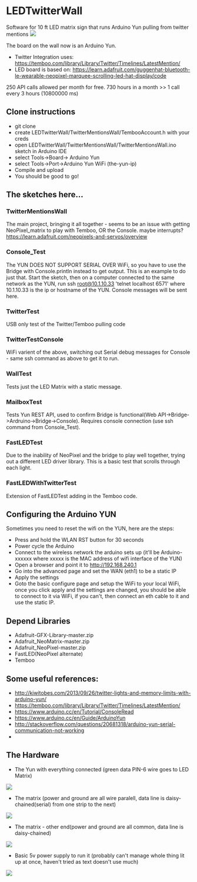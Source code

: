 # LEDTwitterWall
Software for 10 ft LED matrix sign that runs Arduino Yun pulling from twitter mentions
<img src="https://lh3.googleusercontent.com/sPXBURgTyYzmYGj37gKUWpdt0eCrPupy-eKigALwa2i8_pHxnOYYga3gMB7aoT4TSUD-Unlmiz7i2u09DFgaeUOpraiHgjLutmg5K8KPP_u95SfsE6S022tjmaIaDCbeRXOq4Jgml3AQNELsWEQsNejKxfSHzuL6VUPo4p2sbgig1NWzZRljOWOK6LwSmJAw-q_FAzbwS3bMLm5yIGtnaUvRAoYrHrSs0OVIe4NO7GvS2awuupTvaC6vLT7QaB9tdaaoqXbXKJBRSJdNBoDm8lip8rnV6benBATEZX86jBCd7kIOv2RxpHnuNSNndkyHsaDaGs8UNt-nHEpCq3XAMoIJqDUesikxtTvXAP_wPxt7KIgGe0b8fVF9UePvOGHXNnTdW9tuPtYZD6lNKcYOWEakHjZma6BNHWzUdESn0KXXkD_nZRcTBFJgG0uRGEXV6OBnoiDpmwO8l8VG4LHo0AhGgJvNpJlFEFnFSrG5FP5WWKYzK0wlfb3Qj5qg1nauHYwVOrxx_ZH_oSrNF7wjcQQLazSRH2NtS_6uxQqpNvVvz6kRcus_RsA-CcUsnhCwyy7c=w1293-h727-no" />

The board on the wall now is an Arduino Yun.

 * Twitter Integration uses: https://temboo.com/library/Library/Twitter/Timelines/LatestMention/
 * LED board is based on: https://learn.adafruit.com/guggenhat-bluetooth-le-wearable-neopixel-marquee-scrolling-led-hat-display/code

250 API calls allowed per month for free. 730 hours in a month >> 1 call every 3 hours (10800000 ms)

## Clone instructions
 * git clone 
 * create LEDTwitterWall/TwitterMentionsWall/TembooAccount.h with your creds
 * open LEDTwitterWall/TwitterMentionsWall/TwitterMentionsWall.ino sketch in Arduino IDE
 * select Tools->Board-> Arduino Yun
 * select Tools->Port->Arduino Yun WiFi (the-yun-ip)
 * Compile and upload
 * You should be good to go!

## The sketches here...
###  TwitterMentionsWall 
The main project, bringing it all together - seems to be an issue with getting NeoPixel_matrix to play with Temboo, OR the Console. maybe interrupts? https://learn.adafruit.com/neopixels-and-servos/overview
###  Console_Test
The YUN DOES NOT SUPPORT SERIAL OVER WiFi, so you have to use the Bridge with Console.println instead to get output. This is an example to do just that. Start the sketch, then on a computer connected to the same network as the YUN, run ssh root@10.1.10.33 'telnet localhost 6571' where 10.1.10.33 is the ip or hostname of the YUN. Console messages will be sent here.
###  TwitterTest
USB only test of the Twitter/Temboo pulling code
###  TwitterTestConsole
WiFi varient of the above, switching out Serial debug messages for Console - same ssh command as above to get it to run.
###  WallTest
Tests just the LED Matrix with a static message.
###  MailboxTest
Tests Yun REST API, used to confirm Bridge is functional(Web API->Bridge->Ardruino->Bridge->Console). Requires console connection (use ssh command from Console_Test).
###  FastLEDTest
Due to the inability of NeoPixel and the bridge to play well together, trying out a different LED driver library. This is a basic test that scrolls through each light.
###  FastLEDWithTwitterTest
Extension of FastLEDTest adding in the Temboo code.

## Configuring the Arduino YUN
Sometimes you need to reset the wifi on the YUN, here are the steps:
 * Press and hold the WLAN RST button for 30 seconds
 * Power cycle the Arduino
 * Connect to the wireless network the arduino sets up (it'll be Arduino-xxxxxx where xxxxx is the MAC address of wifi interface of the YUN)
 * Open a browser and point it to http://192.168.240.1
 * Go into the advanced page and set the WAN (eth1) to be a static IP
 * Apply the settings
 * Goto the basic configure page and setup the WiFi to your local WiFi, once you click apply and the settings are changed, you should be able to connect to it via WiFi, if you can't, then connect an eth cable to it and use the static IP. 
 
## Depend Libraries
 * Adafruit-GFX-Library-master.zip
 * Adafruit_NeoMatrix-master.zip
 * Adafruit_NeoPixel-master.zip
 * FastLED(NeoPixel alternate)
 * Temboo
 
 
## Some useful references:
 * http://kiwitobes.com/2013/09/26/twitter-lights-and-memory-limits-with-arduino-yun/
 * https://temboo.com/library/Library/Twitter/Timelines/LatestMention/
 * https://www.arduino.cc/en/Tutorial/ConsoleRead
 * https://www.arduino.cc/en/Guide/ArduinoYun
 * http://stackoverflow.com/questions/20681318/arduino-yun-serial-communication-not-working
 * 
 
## The Hardware
 * The Yun with everything connected (green data PIN-6 wire goes to LED Matrix)<br>
  <img src="https://lh3.googleusercontent.com/xxXtkMrQ8tzvCtRSsG3Omn84105uK3sL9xo3fgN5u8Oz_bZYrppc9qaHA4Aa47CX-OhLJFCwSFtF4M-xlCTodeRAk3clUO6XEg-XXGDRgt6Y5CYHFPpc3-s-rS6oRTJGfPoGcwaKz9JmGwWog_izl-1LW2H3NZseTm-zQ3RzeBcTy6CLyoSsY1BVv3V7sdX-NV-igSmirGr41EKg2usaA8jbBvuf4HmwjPpRlXggpf9RbT9LzL5X-_U3TGp7bHu0FpGRTiWJbzA7wQf2kTNcUPGD9MU4G__uzgEqN-XPcFhw-osAsX95cdsbNFHEsvEj788Z9hdFYdnWuOOMFfsjINBMVARyEGFbBy-U4hve2XAQNiukqVzP-aWb15WtEXK4T79qFLVW3qMhiyfP4vjd0XPWDKInee_rqEOBCeLqlRLeU2u-y3gJHrVh2UjJXgRACcpfN4mUfD5aT06KiNoIdlQbotWglTVcYEvt6fZSyY0ry6BL-X2DpXLEgPnbhNVk2HkSTdTmzJPV8FDCBaP5d57qboL7_vb7i0McPc_u7OY5M-1fwJKu52ZNaqB5I6Pgt4dO=w560-h315-no" />

 * The matrix (power and ground are all wire paralell, data line is daisy-chained(serial) from one strip to the next)<br>
  <img src="https://lh3.googleusercontent.com/aOsoi7LWAdVqkck_Q739dLrkP-06gvilVjNQPuyFej-VTYhVY_I1ZWCTh8q22BgC8_LYARrB_eHqWCUW_tVHdx8kufARdVb4uR9OmeCK1nNP3Twfe45WXt0C2grxeoSl-m4ToFazdnCX6dibEbfdMTRxggeXlNFlcTVmKm9PFw7D0L4n0r_bGTIpFTd5BCyCZ-ZhUL-kk_osO69wqzte_C5aH04nOA7fc_6VRiX_AyBG-323DyIYZqvv73S7oZX41_AtSAI9YP_RaDhrOyzdZLTAf5a4_8bCTeb_J8IF3Xfx08DmRQ4suWSHU2pCIdYRRkAlO5QehEQ-yK7nL5cyUdaWIMt22-gg0vnf_cgmtJj4e6-CGctdIJEQFJb95olatWdx7Pu19wj1FvCwNZJj1g9INrlcWShbpCYE1Whc1_OKdgCtSI9ZmDGD3q8_cCtxoatWe5R3PvlgeYi4OGFcwsFATTObcb2eGjcdX3VA9ixzncKylkLRHbKj6DiBfKvPq9STJZJWvhe5eaFzsTWz-lL1o6hsENLsA4tDeTOyK99ez1P-Z0Z-cmCXKWw4SvXqN105=w1293-h727-no" />

 * The matrix - other end(power and ground are all common, data line is daisy-chained)<br>
  <img src="https://lh3.googleusercontent.com/7ZT59A0DtVwcv56F5uagYH40OY5RauR_jpPq3is9ELGPERG3KiFWo0aHvbyRh7DCtZR95TUvA1jwdWoOTMGSH2FBUC3l8vQVDbHiHyh5YbzEfFoBqC1PULbk0aONe8KaqgceDp9Mw1xDu49GnCdOzT0KJMSdyz7zjYz9-0RZSwfcBZ7Ly637Msd1aCYmWuH7eeSxF5Rfo_VgLF9BzmBB3sisyZabNpVacUvzeHHq8rnV-_TedB5ZNH7NbJRPXGSQa1ikYS8Ge5e8zikkpvS6OlqY2xGz2z_WjPpZ8HMI_oVoobf0ax41pVrnSki0lpQDvGmbdk1x80z-jHroaIYCQHKw2TFVOv5ZUP_7qImCdnp_9a8pvjqt36s6Z__C18BK4LgLw5SH6Me-yFLIgQgDl_wfVMXnCqUBpnIc5sZPlzRcNUkJZLDyOFwBcnJZIanrJIS6VtCkYII5acYM7OD99BiHy4XTA4lrYw2_KwyQsmz1bBpLDPxXTFvOsUmcVf3d2JwtD-X4dystZiugL1I_OYgBrwci6ZIUMm-poJvgw-NVU6-qVmdfa1u2QfBL0fs094R3=w409-h727-no" />

 * Basic 5v power supply to run it (probably can't manage whole thing lit up at once, haven't tried as text doesn't use much)<br>
  <img src="https://lh3.googleusercontent.com/RXBzUPLCjFBiKNH0nk9enD4AYyz5EThrFT9m3ar29PP4HtA-FNGWtw0PduONjInyJd6tCyXreqDiCAarQ5PtSsS9vgRQGPxVMBLIdnyvfvKQFs8K76YxpBmIp5KWqulluxOK588gZ-KAnX8RTqVs1DrAo0VYCC_w3MEOwme0S8xOOD-JNvYdmwYl0iSUGLXWcXodpPQgAhDK2NDGBsjxmJuMCrE6fIbN1Kb6TvEMILEem7OR-XLbLJOeQFfFUcL2gbVnB3L7oyWN2TWcevhZI7MX-XZoOvFN_soR_m-Ct2ANM2X2RBh5aPjLQMpngdKD1gWa4cf2xrmbZoSp0c-ErAprGTXU1JhPwpC1IK1BQTC2UZuB6FM7Eog8VGeT--uA3LXTszd3xe6RdS9pworOX5AJvjxfiaUsXcERqbUzlrgEAWGAs0vQtMmI7P7ITBjbxi9J3DUr6IZPtGGIXy0AeNtfBOCiKyUvMtj9jhOv_9GZXUHj6wBrB1S8UhKC6dRreed6LYGKZuCX86COpbmkagKOp60vo6Juko5vudEqqfL4u0aIbdlfYAA0Vzjs-Bf6XpNe=w409-h727-no" />
